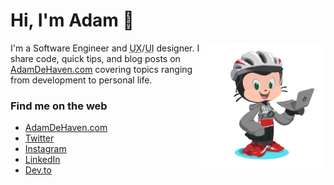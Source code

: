 # Hi, I'm Adam 👋

<img align="right" width="200" height="200" src="https://github.com/adamdehaven/adamdehaven/blob/master/octocat-animated.gif" alt="Octocat avatar">

I'm a Software Engineer and <abbr title="User Experience">UX</abbr>/<abbr title="User Interface">UI</abbr> designer. I share code, quick tips, and blog posts on [AdamDeHaven.com](https://www.adamdehaven.com/) covering topics ranging from development to personal life.

### Find me on the web

- [AdamDeHaven.com](https://www.adamdehaven.com/)
- [Twitter](https://twitter.com/adamdehaven)
- [Instagram](https://instagram.com/adamdehaven)
- [LinkedIn](https://linkedin.com/in/adamdehaven)
- [Dev.to](https://dev.to/adamdehaven)
